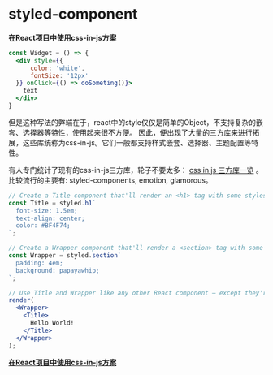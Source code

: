 # styled-component

****在React项目中使用css-in-js方案****

```jsx
const Widget = () => {
  <div style={{
      color: 'white',
      fontSize: '12px'
  }} onClick={() => doSometing()}>
    text  
  </div>
}

```

但是这种写法的弊端在于，react中的style仅仅是简单的Object，不支持复杂的嵌套、选择器等特性，使用起来很不方便。 因此，便出现了大量的三方库来进行拓展，这些库统称为css-in-js。它们一般都支持样式嵌套、选择器、主题配置等特性。

有人专门统计了现有的css-in-js三方库，轮子不要太多： [css in js 三方库一览](https://link.juejin.cn/?target=http%3A%2F%2Fmichelebertoli.github.io%2Fcss-in-js%2F) 。比较流行的主要有: styled-components, emotion, glamorous。

```jsx
// Create a Title component that'll render an <h1> tag with some styles
const Title = styled.h1`
  font-size: 1.5em;
  text-align: center;
  color: #BF4F74;
`;

// Create a Wrapper component that'll render a <section> tag with some styles
const Wrapper = styled.section`
  padding: 4em;
  background: papayawhip;
`;

// Use Title and Wrapper like any other React component – except they're styled!
render(
  <Wrapper>
    <Title>
      Hello World!
    </Title>
  </Wrapper>
);
```

****[在React项目中使用css-in-js方案](https://juejin.cn/post/6844903993047531533)****